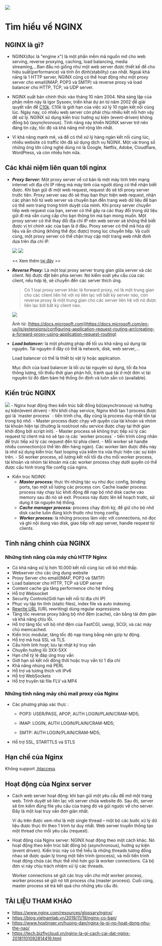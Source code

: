 <img src="../../images/nginx/what-is-nginx-คืออะไร.png">  

# Tìm hiểu về NGINX  

## NGINX là gì?  
- NGINX(đọc là "engine x") là một phần mềm mã nguồn mở cho web serving, reverse proxying, caching, load balancing, media streaming,...Ban đầu nó giống như một web server được thiết kế để cho hiệu suất(performance) và tính ổn định(stability) cao nhất. Ngoài khả năng là 1 HTTP server, NGINX cũng có thể hoạt động như một proxy server cho email(IMAP, POP3 và SMTP) và reverse proxy và load balancer cho HTTP, TCP, và UDP server.

- NGINX xuất bản chính thức vào tháng 10 năm 2004. Nhà sáng lập của phần mềm này là Igor Sysoev, triển khai dự án từ năm 2002 để giải quyết vấn đề [C10k](https://en.wikipedia.org/wiki/C10k_problem). C10k là giới hạn của việc xử lý 10 ngàn kết nối cùng lúc. Ngày nay, có nhiều web server còn phải chịu nhiều kết nối hơn vậy để xử lý. NGINX sử dụng kiến trúc hướng sự kiện (event-driven) không đồng bộ (asynchronous). Tính năng này khiến NGINX server trở nên đáng tin cậy, tốc độ và khả năng mở rộng lớn nhất.

- Vì khả năng mạnh mẽ, và để có thể xử lý hàng ngàn kết nối cùng lúc, nhiều website có traffic lớn đã sử dụng dịch vụ NGINX. Một vài trong số những ông lớn công nghệ dùng nó là Google, Netflix, Adobe, Cloudflare, WordPress, và còn nhiều hơn nữa.

## Các khái niệm liên quan tới nginx
- ***Proxy Server:*** Một proxy server về cơ bản là một máy tính trên mạng internet với địa chỉ IP riêng mà máy tính của người dùng có thể nhận biết được. Khi bạn gửi đi một web request, request đó sẽ tới proxy server trước tiên. Proxy server sau đó sẽ thay bạn thực hiện web request, nhận các phản hồi từ web server và chuyển bạn đến trang web dữ liệu để bạn có thể xem trang trong trình duyệt của mình. Khi proxy server chuyển tiếp web request của bạn, server có thể gây ra các thay đổi trong dữ liệu gửi đi mà vẫn cung cấp cho bạn thông tin mà bạn mong muốn. Một proxy server có thể thay đổi địa chỉ IP nên web server sẽ không thể biết được vị trí chính xác của bạn là ở đâu. Proxy server có thể mã hóa dữ liệu và ẩn chúng (không thể đọc được) trong lúc chuyển tiếp. Và cuối cùng, một proxy server có thể chặn truy cập một trang web nhất định dựa trên địa chỉ IP.

  <img src="../../images/nginx/Minh_họa_về_Proxy.png">
  <img src="../../images/nginx/proxy-server.gif">

  << Xem thêm [tại đây](https://tech.bizflycloud.vn/proxy-la-gi-20181029114707565.htm) >>

- ***Reverse Proxy:*** Là một loại proxy server trung gian giữa server và các client. Nó được đặt bên phía server. Nó kiểm soát yêu cầu của các client, nếu hợp lệ, sẽ chuyển đến các server thích ứng.
  > Có 1 loại proxy server khác là forward proxy, nó là một trung gian cho các client liên hệ với nó liên lạc với bất kỳ server nào, còn reverse proxy là một trung gian cho các server liên hệ với nó được liên lạc bởi bất kỳ client nào.  

  <img src="../../images/nginx/image1.jpg">  

  Ảnh từ: [https://docs.microsoft.com](https://docs.microsoft.com/en-us/iis/extensions/configuring-application-request-routing-arr/creating-a-forward-proxy-using-application-request-routing)

- ***Load balancer:*** là một phương pháp để tối ưu khả năng sử dụng tài nguyên. Tài nguyên ở đây có thể là network, disk, web server,...  

  Load balancer có thể là thiết bị vật lý hoặc application.  

  Mục đích của load balancer là tối ưu tài nguyên sử dụng, tối đa hóa thông lượng, tối thiểu thời gian phản hồi, tránh quá tải ở một đơn vị tài nguyên từ đó đảm bảm hệ thống ổn định và luôn sẵn có (available).

## Kiến trúc NGINX  

  <img src="../../images/nginx/structure.png">  
- Nginx hoạt động theo kiến trúc bất đồng bộ(asynchronous) và hướng sự kiện(event driven)
- Khi khởi chạy service, Nginx khởi tạo 1 process được gọi là `master process` - tiến trình cha, đây cũng là process duy nhất tồn tại trong bộ nhớ.
  - Master process được chạy với quyền của tài khoản và nhóm tài khoản hiện tại (thường là root/root nếu service được chạy tại thời gian khởi động bởi script init).
  - Master process sẽ không trực tiếp xử lý các request từ client mà nó sẽ tạo ra các `worker process` - tiến trình công nhân để trực tiếp xử lý các request đến từ phía client. 
  - Mỗi worker sẽ handle nhiều connection(có thể lên đến hàng ngàn). Các worker làm được điều này là nhờ sử dụng kiến trúc fast looping vừa kiểm tra vừa thực hiện các sự kiện trên.
  - Số worker process, số lượng kết nối tối đa cho mỗi worker process, tài khoản và nhóm tài khoản mà các worker process chạy dưới quyền có thể được cấu hình trong file config của nginx. 

- Kiến trúc NGINX:
  - ***Master process:*** thực thi những tác vụ như đọc config, binding ports, tạo một số lượng các process con. Cache loader process: process này chạy lúc khởi động để nạp bộ nhớ disk cache vào memory sau đó nó sẽ exit. Process này được lên kế hoạch trước, sử dụng ít tài nguyên hệ thống.
  - ***Cache manager process:*** process chạy định kỳ, để giữ cho bộ nhớ disk cache luôn đúng kích thước như trong config.
  - ***Worker process:*** là những process làm việc với connections, nó đọc và ghi nội dung vào disk, giao tiếp với app server, handle request từ clients.

## Tính năng chính của NGINX

### Những tính năng của máy chủ HTTP Nginx
- Có khả năng xử lý hơn 10.000 kết nối cùng lúc với bộ nhớ thấp.
- Webserver cho các ứng dụng website
- Proxy Server cho email(IMAP, POP3 và SMTP)
- Load balancer cho HTTP, TCP và UDP server
- Content cache gia tăng performence cho hệ thống
- Hỗ trợ Websocket
- Security Controls(Giới hạn kết nối từ địa chỉ IP)
- Phục vụ tập tin tĩnh (static files), index file và auto indexing.
- [Rewrite URL](https://vi.wikipedia.org/wiki/Rewrite_URL) (URL rewriting) dùng regular expressions
- Tăng tốc reverse proxy bằng bộ nhớ đệm (cache), cân bằng tải đơn giản và khả năng chịu lỗi.
- Hỗ trợ tăng tốc với bộ nhớ đệm của FastCGI, uwsgi, SCGI, và các máy chủ memcached.
- Kiến trúc modular, tăng tốc độ nạp trang bằng nén gzip tự động.
- Hỗ trợ mã hoá SSL và TLS.
- Cấu hình linh hoạt; lưu lại nhật ký truy vấn
- Chuyển hướng lỗi 3XX-5XX
- Hạn chế tỷ lệ đáp ứng truy vấn
- Giới hạn số kết nối đồng thời hoặc truy vấn từ 1 địa chỉ
- Khả năng nhúng mã PERL
- Hỗ trợ và tương thích với IPv6
- Hỗ trợ WebSockets
- Hỗ trợ truyền tải file FLV và MP4


### Những tính năng máy chủ mail proxy của Nginx
- Các phương pháp xác thực :

    - POP3: USER/PASS, APOP, AUTH LOGIN/PLAIN/CRAM-MD5;

    - IMAP: LOGIN, AUTH LOGIN/PLAIN/CRAM-MD5;

    - SMTP: AUTH LOGIN/PLAIN/CRAM-MD5;

- Hỗ trợ SSL, STARTTLS và STLS

## Hạn chế của Nginx
Không support [.htaccess](https://blog.tinohost.com/file-htaccess-la-gi-tac-dung-cua-file-htaccess/)

## Hoạt động của Nginx server  
- Cách web server hoạt động: khi bạn gửi một yêu cầu để mở một trang web. Trình duyệt sẽ liên lạc với server chứa website đó. Sau đó, server sẽ tìm kiếm đúng file yêu cầu của trang đó và gửi ngược về cho server. Đây là một loại truy vấn đơn giản nhất.

  Ví dụ trên được xem như là một single thread – một bộ các bước xử lý dữ liệu được thực thi theo 1 trình tự duy nhất. Web server truyền thống tạo một thread cho mỗi yêu cầu (request). 
  
- Hoạt động của Nginx server: NGINX hoạt động theo một cách khác. Nó hoạt động theo kiến trúc bất đồng bộ (asynchronous), hướng sự kiện (event driven). Kiến trúc này có thể hiểu là những threads tương đồng nhau sẽ được quản lý trong một tiến trình (process), và mỗi tiến trình hoạt động chứa các thực thể nhỏ hơn gọi là worker connections. Cả bộ đơn vị này chịu trách nhiệm xử lý các threads.

  Worker connections sẽ gửi các truy vấn cho một worker process, worker process sẽ gửi nó tới process cha (master process). Cuối cùng, master process sẽ trả kết quả cho những yêu cầu đó.




## TÀI LIỆU THAM KHẢO
- https://www.nginx.com/resources/glossary/nginx/
- https://blog.vietnamlab.vn/2019/11/19/nginx-co-ban/
- https://www.hostinger.vn/huong-dan/nginx-la-gi-no-hoat-dong-nhu-the-nao/
- https://tech.bizflycloud.vn/nginx-la-gi-cach-cai-dat-nginx-20181101092814419.html



